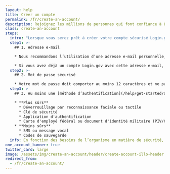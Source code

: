 ```yaml
---
layout: help
title: Créer un compte
permalink: /fr/create-an-account/
description: Rejoignez les millions de personnes qui font confiance à Login.gov pour un accès sûr et sécurisé aux organismes gouvernementaux.
class: create-an-account
steps:
  intro: "Lorsque vous serez prêt à créer votre compte sécurisé Login.gov, vous devrez fournir quelques informations :"
  step1: >-
    ## 1. Adresse e-mail

    * Nous recommandons l’utilisation d’une adresse e-mail personnelle, à laquelle vous pourrez toujours accéder, plutôt qu’une adresse professionnelle.

    * Si vous avez déjà un compte Login.gov avec cette adresse e-mail, nous vous enverrons un courriel pour vous expliquer comment réinitialiser votre mot de passe et accéder à votre compte.
  step2: >-
    ## 2. Mot de passe sécurisé

    * Votre mot de passe doit comporter au moins 12 caractères et ne pas comprendre de mots ou de groupes de mots courants.
  step3: >
    ## 3. Au moins une [méthode d’authentification](/help/get-started/authentication-methods/), telle que :

    * **Plus sûrs**
      * Déverrouillage par reconnaissance faciale ou tactile
      * Clé de sécurité
      * Application d'authentification
      * Carte d'employé fédéral ou document d'identité militaire (PIV/CAC)
    * **Moins sûrs**
      * SMS ou message vocal
      * Codes de sauvegarde
  info: En fonction des besoins de l’organisme en matière de sécurité, vous devrez peut-être prouver votre identité au moyen d’un numéro de sécurité sociale, d’une adresse et/ou d’une pièce d’identité délivrée par un État des États-Unis.
one_account_banner: true
twitter_card: large
image: /assets/img/create-an-account/header/create-account-illo-header.png
redirect_from:
  - /fr/create-an-account/
---
```

